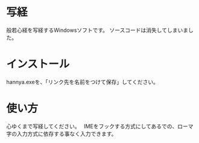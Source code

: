 # 写経
般若心経を写経するWindowsソフトです。
ソースコードは消失してしまいました。

# インストール
hannya.exeを、「リンク先を名前をつけて保存」してください。

# 使い方
心ゆくまで写経してください。　
IMEをフックする方式にしてあるでの、ローマ字の入力方式に依存する事なく入力できます。　
